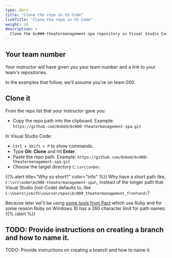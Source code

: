 ```yaml
---
type: docs
title: "Clone the repo in VS Code"
linkTitle: "Clone the repo in VS Code"
weight: 10
description: >
  Clone the bc###-theatermanagement-spa repository in Visual Studio Code.
---
```


## Your team number

Your instructor will have given you your team number and a link
to your team's repositories.

In the examples that follow, we'll assume you're on team 000.

## Clone it

From the repo list that your instructor gave you:

 - Copy the repo path into the clipboard.
   Example: `https://github.com/OnbeU/bc000-theatermanagement-spa.git`

In Visual Studio Code:

 - `Ctrl + Shift + P` to show commands.
 - Type **Git: Clone** and hit **Enter**.
 - Paste the repo path.
   Example: `https://github.com/OnbeU/bc000-theatermanagement-spa.git`
 - Choose the target directory `C:\src\onbe\`

{{% alert title="Why so short?" color="info" %}}
Why have a short path like, `C:\src\onbe\bc000-theatermanagement-spa\`, instead of the
longer path that Visual Studio (not-Code) defaults to, like
`C:\Users\jsmith\source\repos\bc000_theatermanagement_frontend\`?

Because later we'll be using 
[some tools from Pact](https://github.com/pact-foundation)
which use Ruby and for some reason Ruby on Windows 10 has a 260 character limit for path names.
{{% /alert %}}

## TODO: Provide instructions on creating a branch and how to name it.

TODO: Provide instructions on creating a branch and how to name it.
